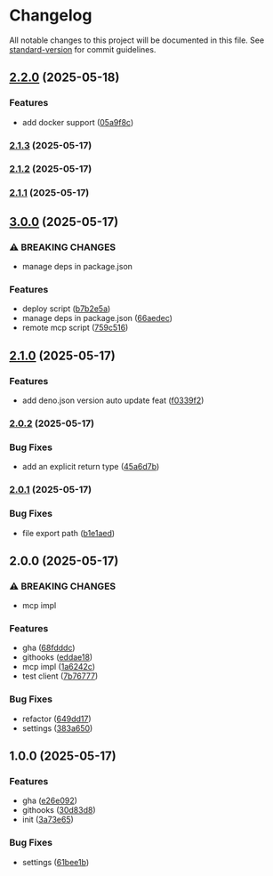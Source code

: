 # Changelog

All notable changes to this project will be documented in this file. See [standard-version](https://github.com/conventional-changelog/standard-version) for commit guidelines.

## [2.2.0](https://github.com/sakupi01/mcp-saba/compare/v2.1.3...v2.2.0) (2025-05-18)


### Features

* add docker support ([05a9f8c](https://github.com/sakupi01/mcp-saba/commit/05a9f8c847cc9041a2a96b4f210971c682b44e3b))

### [2.1.3](https://github.com/sakupi01/mcp-saba/compare/v2.1.2...v2.1.3) (2025-05-17)

### [2.1.2](https://github.com/sakupi01/mcp-saba/compare/v2.1.1...v2.1.2) (2025-05-17)

### [2.1.1](https://github.com/sakupi01/mcp-saba/compare/v3.0.0...v2.1.1) (2025-05-17)

## [3.0.0](https://github.com/sakupi01/mcp-saba/compare/v2.1.0...v3.0.0) (2025-05-17)


### ⚠ BREAKING CHANGES

* manage deps in package.json

### Features

* deploy script ([b7b2e5a](https://github.com/sakupi01/mcp-saba/commit/b7b2e5a7ee8ac08c9664552a04ac52b63565fda5))
* manage deps in package.json ([66aedec](https://github.com/sakupi01/mcp-saba/commit/66aedec1738535e2c54ac0554caaacd4d395e0df))
* remote mcp script ([759c516](https://github.com/sakupi01/mcp-saba/commit/759c51675ceec81663e1bb5cbf1b6ddc98891d1a))

## [2.1.0](https://github.com/sakupi01/mcp-saba/compare/v2.0.2...v2.1.0) (2025-05-17)


### Features

* add deno.json version auto update feat ([f0339f2](https://github.com/sakupi01/mcp-saba/commit/f0339f2e5843075fbe5f39d6b8c38801c720f377))

### [2.0.2](https://github.com/sakupi01/mcp-saba/compare/v2.0.1...v2.0.2) (2025-05-17)


### Bug Fixes

* add an explicit return type ([45a6d7b](https://github.com/sakupi01/mcp-saba/commit/45a6d7b7f9bd389eb35c40870ab2463e0ba892b2))

### [2.0.1](https://github.com/sakupi01/mcp-saba/compare/v2.0.0...v2.0.1) (2025-05-17)


### Bug Fixes

* file export path ([b1e1aed](https://github.com/sakupi01/mcp-saba/commit/b1e1aed7c01595468893c1e6bda846b6ea84527f))

## 2.0.0 (2025-05-17)


### ⚠ BREAKING CHANGES

* mcp impl

### Features

* gha ([68fdddc](https://github.com/sakupi01/mcp-saba/commit/68fdddc9f12b68160613c05fdd4f1a121fb76da4))
* githooks ([eddae18](https://github.com/sakupi01/mcp-saba/commit/eddae18247b4944bd092941f2b77001bdaf23cee))
* mcp impl ([1a6242c](https://github.com/sakupi01/mcp-saba/commit/1a6242c106167e872bb6f817caa4cb5b59303036))
* test client ([7b76777](https://github.com/sakupi01/mcp-saba/commit/7b7677741e2768eb5c7dda4d1042587757ff72af))


### Bug Fixes

* refactor ([649dd17](https://github.com/sakupi01/mcp-saba/commit/649dd17184086e401819a0f5322f892c85c7da64))
* settings ([383a650](https://github.com/sakupi01/mcp-saba/commit/383a6502dc830ee38b032ad56c03bd14e371ebac))

## 1.0.0 (2025-05-17)


### Features

* gha ([e26e092](https://github.com/sakupi01/mcp-saba/commit/e26e0929cf91f54fd6b7e26241f84f31f2df618e))
* githooks ([30d83d8](https://github.com/sakupi01/mcp-saba/commit/30d83d85024f62dbb6307a8fab6c4662ade527cf))
* init ([3a73e65](https://github.com/sakupi01/mcp-saba/commit/3a73e65ce338d1c832ccaa53cce6bf093ae18746))


### Bug Fixes

* settings ([61bee1b](https://github.com/sakupi01/mcp-saba/commit/61bee1bdf3fa9fdb43a5aa0cac8248817b41d403))
